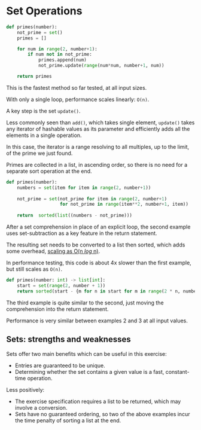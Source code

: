 # Set Operations


```python
def primes(number):
    not_prime = set()
    primes = []

    for num in range(2, number+1):
        if num not in not_prime:
            primes.append(num)
            not_prime.update(range(num*num, number+1, num))

    return primes
```


This is the fastest method so far tested, at all input sizes.

With only a single loop, performance scales linearly: `O(n)`.

A key step is the set `update()`.

Less commonly seen than `add()`, which takes single element, `update()` takes any iterator of hashable values as its parameter and efficiently adds all the elements in a single operation.

In this case, the iterator is a range resolving to all multiples, up to the limit, of the prime we just found.

Primes are collected in a list, in ascending order, so there is no need for a separate sort operation at the end.


```python
def primes(number):
    numbers = set(item for item in range(2, number+1))
    
    not_prime = set(not_prime for item in range(2, number+1)
                    for not_prime in range(item**2, number+1, item))
    
    return  sorted(list((numbers - not_prime)))
```

After a set comprehension in place of an explicit loop, the second example uses set-subtraction as a key feature in the return statement. 

The resulting set needs to be converted to a list then sorted, which adds some overhead, [scaling as O(n *log* n)][sort-performance].

In performance testing, this code is about 4x slower than the first example, but still scales as `O(n)`.


```python
def primes(number: int) -> list[int]:
    start = set(range(2, number + 1))
    return sorted(start - {m for n in start for m in range(2 * n, number + 1, n)})
```

The third example is quite similar to the second, just moving the comprehension into the return statement.

Performance is very similar between examples 2 and 3 at all input values.


## Sets: strengths and weaknesses

Sets offer two main benefits which can be useful in this exercise:
- Entries are guaranteed to be unique.
- Determining whether the set contains a given value is a fast, constant-time operation.

Less positively:
- The exercise specification requires a list to be returned, which may involve a conversion.
- Sets have no guaranteed ordering, so two of the above examples incur the time penalty of sorting a list at the end.

[sort-performance]: https://en.wikipedia.org/wiki/Timsort
